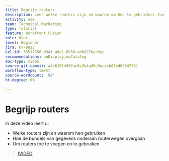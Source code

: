 ```yaml
---
title: Begrijp routers
description: Leer welke routers zijn en waarom om hen te gebruiken, hoe de bundels van gegevens routerwegen omlaag overgaan, en hoe te om routers toe te voegen en te gebruiken, allen in  [!DNL Adobe Workfront Fusion].
activity: use
team: Technical Marketing
type: Tutorial
feature: Workfront Fusion
role: User
level: Beginner
jira: KT-9012
exl-id: 38517856-094f-48e1-8930-ad0d27bec6ec
recommendations: noDisplay,noCatalog
doc-type: video
source-git-commit: a4e61514567ac8c2b4ad5c9ecacb87bd83947731
workflow-type: tm+mt
source-wordcount: '58'
ht-degree: 0%

---
```


# Begrijp routers

In deze video leert u:

* Welke routers zijn en waarom hen gebruiken
* Hoe de bundels van gegevens onderaan routerwegen overgaan
* Om routers toe te voegen en te gebruiken

>[!VIDEO](https://video.tv.adobe.com/v/335271/?quality=12&learn=on)
